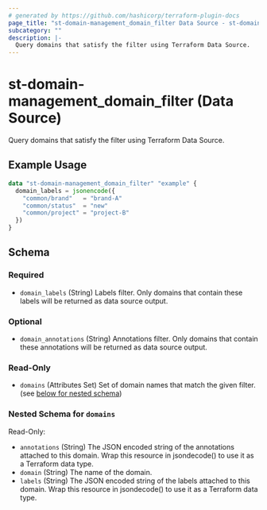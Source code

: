 ```yaml
---
# generated by https://github.com/hashicorp/terraform-plugin-docs
page_title: "st-domain-management_domain_filter Data Source - st-domain-management"
subcategory: ""
description: |-
  Query domains that satisfy the filter using Terraform Data Source.
---
```


# st-domain-management_domain_filter (Data Source)

Query domains that satisfy the filter using Terraform Data Source.

## Example Usage

```terraform
data "st-domain-management_domain_filter" "example" {
  domain_labels = jsonencode({
    "common/brand"   = "brand-A"
    "common/status"  = "new"
    "common/project" = "project-B"
  })
}
```

<!-- schema generated by tfplugindocs -->
## Schema

### Required

- `domain_labels` (String) Labels filter. Only domains that contain these labels will be returned as data source output.

### Optional

- `domain_annotations` (String) Annotations filter. Only domains that contain these annotations will be returned as data source output.

### Read-Only

- `domains` (Attributes Set) Set of domain names that match the given filter. (see [below for nested schema](#nestedatt--domains))

<a id="nestedatt--domains"></a>
### Nested Schema for `domains`

Read-Only:

- `annotations` (String) The JSON encoded string of the annotations attached to this domain. Wrap this resource in jsondecode() to use it as a Terraform data type.
- `domain` (String) The name of the domain.
- `labels` (String) The JSON encoded string of the labels attached to this domain. Wrap this resource in jsondecode() to use it as a Terraform data type.
